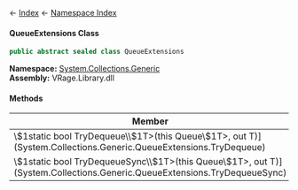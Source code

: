 ← [Index](Api-Index) ← [Namespace Index](Namespace-Index)

#### QueueExtensions Class

```csharp
public abstract sealed class QueueExtensions
```

**Namespace:** [System.Collections.Generic](System.Collections.Generic)  
**Assembly:** VRage.Library.dll

#### Methods

|Member|Description|
|---|---|
|\\$1static bool TryDequeue\\$1T>(this Queue\\$1T>, out T)](System.Collections.Generic.QueueExtensions.TryDequeue)||
|\\$1static bool TryDequeueSync\\$1T>(this Queue\\$1T>, out T)](System.Collections.Generic.QueueExtensions.TryDequeueSync)||

